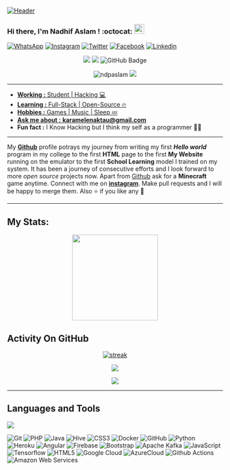 [![Header](https://raw.githubusercontent.com/ndpaslam/ndpaslam/master/Gp-Readme-Stats.gif "Header")](#)

### Hi there, I'm Nadhif Aslam <Termux/>! :octocat: <img src="https://media.giphy.com/media/hvRJCLFzcasrR4ia7z/giphy.gif" width="23px">

[![WhatsApp](https://img.shields.io/badge/Whatsapp-222222?style=flat-square&logo=whatsapp&logoColor=white&link=https://wa.link/objld6)](https://wa.link/objld6)
[![Instagram](https://img.shields.io/badge/Instagram-222222?&style=flat-square&logo=instagram&logoColor=pink&link=https://www.instagram.com/kaixzzo)](https://www.instagram.com/kaixzzoo)
[![Twitter](https://img.shields.io/badge/-twitter-222222?style=flat-square&logo=twitter&logoColor=white&link=https://twitter.com/kaixzzoo)](https://twitter.com/kaixzzoo)
[![Facebook](https://img.shields.io/badge/Facebook-222222?&style=flat-square&logo=facebook&logoColor=white&link=https://www.facebook.com/KeyaTevoss/)](https://www.facebook.com/KeyaTevoss/)
[![Linkedin](https://img.shields.io/badge/-LinkedIn-222222?style=flat-square&logo=Linkedin&logoColor=white&link=https://www.linkedin.com/in/ndpaslam/)](https://www.linkedin.com/in/ndpaslam/)

<p align="center"
img src="https://github.com/ndpaslam/Pic/assets/127666193/6111559c-7317-41c5-b3b8-cc802abf9d5e.png" width="300">

 <img src="https://visitor-badge.feriirawann.repl.co?username=ndpaslam&repo=ndpaslam&label=Visitor&style=social&color=%23457BFF&contentType=svg"/>
 <a href="https://github.com/ndpaslam"><img src="https://img.shields.io/github/followers/ndpaslam?label=followers&style=social"/></a>
<img src="https://img.shields.io/github/stars/ndpaslam?label=Stars&style=social" alt="GitHub Badge"> 

<p align='center'><img src="https://komarev.com/ghpvc/?username=ndpaslam&label=Total%20Profile%20Visitor&color=071A2C&style=for-the-badge" alt="ndpaslam" />
<a href="https://api.daily.dev/get?r=CyberCarboon2"><img src="https://opencollective.com/vuejs/contributors.svg?width=900" /></a>
<p align='center'><a href="https://api.daily.dev/get?r=U7P4L-IN">


---------------------------------------------------------------------------------------------------------------------------------------------------------------------------------
<!-- credits for gif https://giphy.com/izmiragency -->


-  **Working :** Student | Hacking :computer: 
-  **Learning :** Full-Stack | Open-Source :fire:        
-  **Hobbies :** Games | Music | Sleep :zzz:
-  **Ask me about :** **karamelenaktau@gmail.com**
-  **Fun fact :** I Know Hacking but I think my self as a programmer :man_technologist: 


---------------------------------------------------------------------------------------------------------------------------------------------------------------------------------

My [**Github**](https://github.com/ndpaslam/) profile potrays my journey from writing my first ***Hello world*** program in my college to the first **HTML** page to the first **My Website** running on the emulator to the first **School Learning** model I trained on my system. It has been a journey of consecutive efforts and I look forward to more *open source* projects now. Apart from [Github](https://github.com/kaixzzoo/) ask for a **Minecraft** game anytime. Connect with me on [**instagram**](https://www.instagram.com/kaixzzoo/). Make pull requests and I will be happy to merge them. Also :star: if you like any :hugs: 

---------------------------------------------------------------------------------------------------------------------------------------------------------------------------------


## My Stats:
<p align="center">
<img height="200px" src="https://github-readme-stats.vercel.app/api?username=ndpaslam&hide_border=true&show_icons=true&count_private=true&theme=gruvbox&bg_color=151515">
</p>

## Activity On GitHub

<p align="center">
  <a href="https://github.com/ndpaslam">      
<img title="stats" alt="streak" src="https://github-readme-streak-stats.herokuapp.com/?user=Thinkright20&theme=dark&hide_border=true&stroke=f53b3b"/>
</a> 
</p>


</h1>

<!-- Nothing weird to see here -->
<p align="center">
  <a href="https://readme.andyruwruw.com/api/now-playing?open">
    <!-- Music bars move to the beat and are colored based on the track's happiness, danceability and energy! -->
    <img src="https://readme.andyruwruw.com/api/now-playing">
  </a>
</p>

<p align="center">
  <img src="https://readme.andyruwruw.com/api/top-played">
</p>
 
<p align="center">
  <!-- He came up with the idea of HOW to show React components as an img on a README.md and the now playing component! -->
  


<!-- <a href="https://github.com/ndpaslam"><img align="center" src="https://github-readme-stats.vercel.app/api?username=ndpaslam&show_icons=true&include_all_commits=true&theme=chartreuse-dark&cache_seconds=3200"></a> <a href="https://github.com/ndpaslam/github-readme-stats"> <img align="center" src="https://github-readme-stats.vercel.app/api/top-langs/?username=ndpaslam&langs_count=8"></a>![GitHub streak stats](https://github-readme-streak-stats.herokuapp.com/?user=ndpaslam)  
 -->

---------------------------------------------------------------------------------------------------------------------------------------------------------------------------------

## Languages and Tools

<p align="left"> <a href="https://github.com/ndpaslam"><img src="https://skillicons.dev/icons?i=vscode,replit,github,mongodb,css,html,js,express,bots,nodejs"> </a> </p>


![Git](https://img.shields.io/badge/-Git-000000?style=flat-square&logo=git)
![PHP](https://img.shields.io/badge/-PHP-370617?style=flat-square&logo=php)
![Java](https://img.shields.io/badge/-Java-E6194B?style=flat-square&logo=java)
![Hive](https://img.shields.io/badge/-Hive-430098?style=flat-square&logo=hive)
![CSS3](https://img.shields.io/badge/-CSS3-1572B6?style=flat-square&logo=css3)
![Docker](https://img.shields.io/badge/-Docker-black?style=flat-square&logo=docker)
![GitHub](https://img.shields.io/badge/-GitHub-181717?style=flat-square&logo=github)
![Python](https://img.shields.io/badge/-Python-000000?style=flat-square&logo=python)
![Heroku](https://img.shields.io/badge/-Heroku-430098?style=flat-square&logo=heroku)
![Angular](https://img.shields.io/badge/-Angular-DD0031?style=flat-square&logo=angular)
![Firebase](https://img.shields.io/badge/-Firebase-007ACC?style=flat-square&logo=firebase)
![Bootstrap](https://img.shields.io/badge/-Bootstrap-563D7C?style=flat-square&logo=bootstrap)
![Apache Kafka](https://img.shields.io/badge/-Kafka-EE0031?style=flat-square&logo=Apache-Kafka)
![JavaScript](https://img.shields.io/badge/-JavaScript-black?style=flat-square&logo=javascript)
![Tensorflow](https://img.shields.io/badge/-Tensorflow-430098?style=flat-square&logo=tensorflow)
![HTML5](https://img.shields.io/badge/-HTML5-E34F26?style=flat-square&logo=html5&logoColor=white)
![Google Cloud](https://img.shields.io/badge/-Google%20Cloud-black?style=flat-square&logo=google-cloud)
![AzureCloud](https://img.shields.io/badge/-Microsoft%20Azure-02569B?style=flat-square&logo=microsoft-azure)
![Github Actions](http://img.shields.io/badge/-Github%20Actions-2088FF?style=flat-square&logo=github-actions&logoColor=ffffff)
![Amazon Web Services](https://img.shields.io/badge/-Amazon%20Web%20Services-1572B6?style=flat-square&logo=amazon-aws)
<!--![TypeScript](https://img.shields.io/badge/-TypeScript-007ACC?style=flat-square&logo=typescript) -->
<!--![Nodejs](https://img.shields.io/badge/-Nodejs-black?style=flat-square&logo=Node.js) -->
<!--![Flutter](https://img.shields.io/badge/-Flutter-02569B?style=flat-square&logo=flutter) -->
<!--![Laravel](https://img.shields.io/badge/Laravel-black?style=flat-square&logo=laravel) -->
<!--![Wordpress](https://img.shields.io/badge/Wordpress-1572B6?style=flat-square&logo=wordpress) -->
<!--![MongoDB](https://img.shields.io/badge/-MongoDB-black?style=flat-square&logo=mongodb) -->
